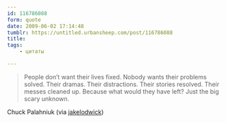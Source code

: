 ```yaml
---
id: 116786088
form: quote
date: 2009-06-02 17:14:48
tumblr: https://untitled.urbansheep.com/post/116786088
title: 
tags:
    - цитаты

---
```


<blockquote>
People don’t want their lives fixed. Nobody wants their problems solved. Their dramas. Their distractions. Their stories resolved. Their messes cleaned up. Because what would they have left? Just the big scary unknown.
</blockquote>

Chuck Palahniuk&nbsp;(via <a href="http://jakelodwick.tumblr.com/post/116781378/people-dont-want-their-lives-fixed-nobody-wants">jakelodwick</a>)
